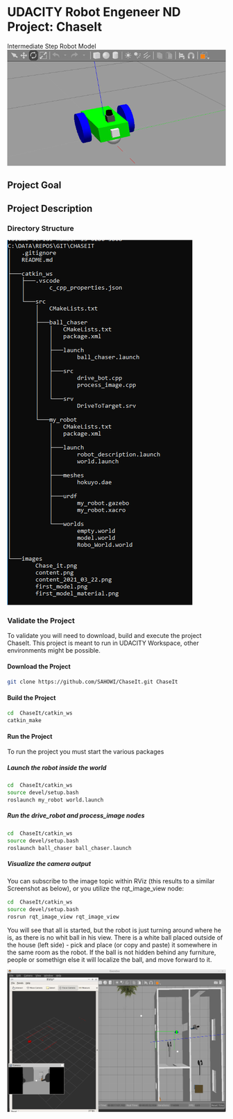 # UDACITY Robot Engeneer ND Project: ChaseIt


Intermediate Step Robot Model
![Intermediate Step Robot Model](images/first_model_material.png)



## Project Goal


## Project Description

### Directory Structure

![Directory Structure](images/content.png)


### Validate the Project

To validate you will need to download, build and execute the project ChaseIt.
This project is meant to run in UDACITY Workspace, other environments might be possible.

#### Download the Project

```bash
git clone https://github.com/SAHOWI/ChaseIt.git ChaseIt
```
#### Build the Project

```bash
cd  ChaseIt/catkin_ws
catkin_make
```

#### Run the Project

To run the project you must start the various packages 

##### Launch the robot inside the world

```bash
cd  ChaseIt/catkin_ws
source devel/setup.bash
roslaunch my_robot world.launch
```

##### Run the drive_robot and process_image nodes

```bash
cd  ChaseIt/catkin_ws
source devel/setup.bash
roslaunch ball_chaser ball_chaser.launch
```

##### Visualize the camera output
You can subscribe to the image topic within RViz (this results to a similar Screenshot as below), or you utilize the rqt_image_view node:
```bash
cd  ChaseIt/catkin_ws
source devel/setup.bash
rosrun rqt_image_view rqt_image_view
```

You will see that all is started, but the robot is just turning around where he is, as there is no whit ball in his view.
There is a white ball placed outside of the house (left side) - pick and place (or copy and paste) it somewhere in the same room as the robot.
If the ball is not hidden behind any furniture, people or somethign else it will localize the ball, and move forward to it.


![Chase the Ball!](images/Chase_it.png)


